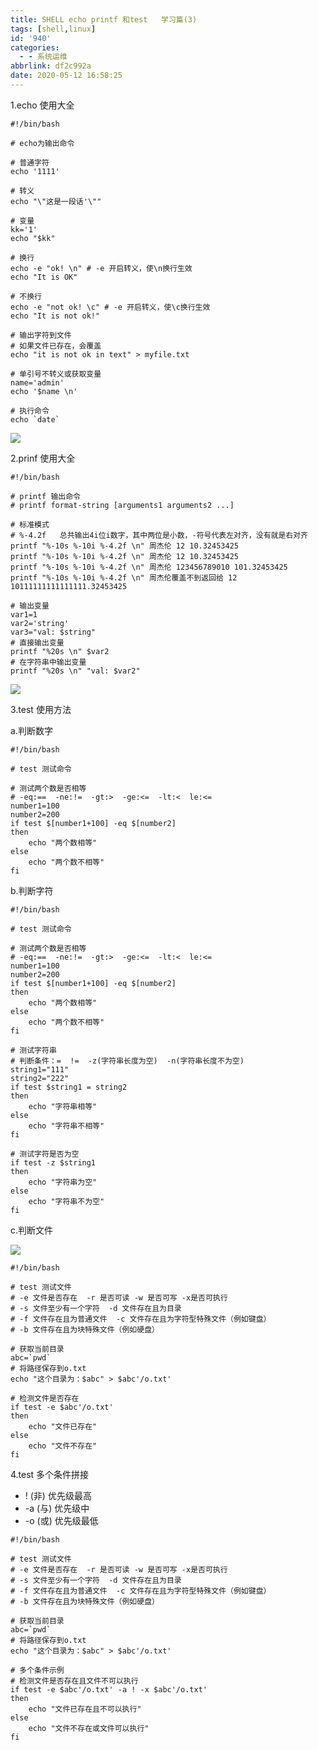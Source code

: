 ```yaml
---
title: SHELL echo printf 和test   学习篇(3)
tags: [shell,linux]
id: '940'
categories:
  - - 系统运维
abbrlink: df2c992a
date: 2020-05-12 16:58:25
---
```


1.echo 使用大全

```
#!/bin/bash

# echo为输出命令

# 普通字符
echo '1111'

# 转义
echo "\"这是一段话'\""

# 变量
kk='1'
echo "$kk"

# 换行
echo -e "ok! \n" # -e 开启转义，使\n换行生效
echo "It is OK"

# 不换行
echo -e "not ok! \c" # -e 开启转义，使\c换行生效
echo "It is not ok!"

# 输出字符到文件
# 如果文件已存在，会覆盖
echo "it is not ok in text" > myfile.txt

# 单引号不转义或获取变量
name='admin'
echo '$name \n'

# 执行命令
echo `date`
```

![](https://post.332b.com/wp-content/uploads/2020/05/20200511145250.png)

2.prinf 使用大全

```
#!/bin/bash

# printf 输出命令
# printf format-string [arguments1 arguments2 ...]

# 标准模式
# %-4.2f   总共输出4i位i数字，其中两位是小数，-符号代表左对齐，没有就是右对齐
printf "%-10s %-10i %-4.2f \n" 周杰伦 12 10.32453425
printf "%-10s %-10i %-4.2f \n" 周杰伦 12 10.32453425
printf "%-10s %-10i %-4.2f \n" 周杰伦 123456789010 101.32453425
printf "%-10s %-10i %-4.2f \n" 周杰伦覆盖不到返回给 12 10111111111111111.32453425

# 输出变量
var1=1
var2='string'
var3="val: $string"
# 直接输出变量
printf "%20s \n" $var2
# 在字符串中输出变量
printf "%20s \n" "val: $var2"
```

![](https://post.332b.com/wp-content/uploads/2020/05/20200511153815.png)

3.test 使用方法

a.判断数字

```
#!/bin/bash

# test 测试命令

# 测试两个数是否相等
# -eq:==  -ne:!=  -gt:>  -ge:<=  -lt:<  le:<=
number1=100
number2=200
if test $[number1+100] -eq $[number2]
then
    echo "两个数相等"
else
    echo "两个数不相等"
fi
```

b.判断字符

```
#!/bin/bash

# test 测试命令

# 测试两个数是否相等
# -eq:==  -ne:!=  -gt:>  -ge:<=  -lt:<  le:<=
number1=100
number2=200
if test $[number1+100] -eq $[number2]
then
    echo "两个数相等"
else
    echo "两个数不相等"
fi

# 测试字符串
# 判断条件：=  !=  -z(字符串长度为空)  -n(字符串长度不为空)
string1="111"
string2="222"
if test $string1 = string2
then
    echo "字符串相等"
else
    echo "字符串不相等"
fi

# 测试字符是否为空
if test -z $string1
then
    echo "字符串为空"
else
    echo "字符串不为空"
fi
```

c.判断文件

![](https://post.332b.com/wp-content/uploads/2020/05/20200511174553.png)

```
#!/bin/bash

# test 测试文件
# -e 文件是否存在  -r 是否可读 -w 是否可写 -x是否可执行
# -s 文件至少有一个字符  -d 文件存在且为目录
# -f 文件存在且为普通文件  -c 文件存在且为字符型特殊文件（例如键盘）
# -b 文件存在且为块特殊文件（例如硬盘）

# 获取当前目录
abc=`pwd`
# 将路径保存到o.txt
echo "这个目录为：$abc" > $abc'/o.txt'

# 检测文件是否存在
if test -e $abc'/o.txt'
then
    echo "文件已存在"
else
    echo "文件不存在"
fi
```

4.test 多个条件拼接

*   ! (非) 优先级最高
*   \-a (与) 优先级中
*   \-o (或) 优先级最低

```
#!/bin/bash

# test 测试文件
# -e 文件是否存在  -r 是否可读 -w 是否可写 -x是否可执行
# -s 文件至少有一个字符  -d 文件存在且为目录
# -f 文件存在且为普通文件  -c 文件存在且为字符型特殊文件（例如键盘）
# -b 文件存在且为块特殊文件（例如硬盘）

# 获取当前目录
abc=`pwd`
# 将路径保存到o.txt
echo "这个目录为：$abc" > $abc'/o.txt'

# 多个条件示例
# 检测文件是否存在且文件不可以执行
if test -e $abc'/o.txt' -a ! -x $abc'/o.txt'
then
    echo "文件已存在且不可以执行"
else
    echo "文件不存在或文件可以执行"
fi
```